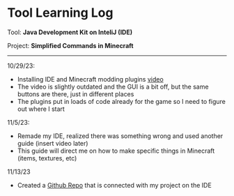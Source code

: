 # Tool Learning Log

Tool: **Java Development Kit on InteliJ (IDE)**

Project: **Simplified Commands in Minecraft**

---

10/29/23:
* Installing IDE and Minecraft modding plugins [video]([url](https://www.youtube.com/watch?v=BRDrWYpgliY))
* The video is slightly outdated and the GUI is a bit off, but the same buttons are there, just in different places
* The plugins put in loads of code already for the game so I need to figure out where I start

11/5/23:
* Remade my IDE, realized there was something wrong and used another guide (insert video later)
* This guide will direct me on how to make specific things in Minecraft (items, textures, etc)

11/13/23
* Created a [Github Repo](https://github.com/aidanc1266/aidanmcmod-freedomproject) that is connected with my project on the IDE


<!-- 
* Links you used today (websites, videos, etc)
* Things you tried, progress you made, etc
* Challenges, a-ha moments, etc
* Questions you still have
* What you're going to try next
-->
